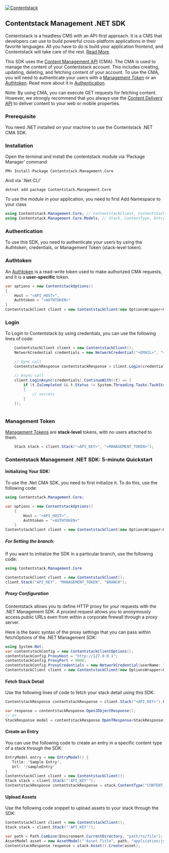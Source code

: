 [![Contentstack](https://www.contentstack.com/docs/static/images/contentstack.png)](https://www.contentstack.com/)

## Contentstack Management .NET SDK

Contentstack is a headless CMS with an API-first approach. It is a CMS that developers can use to build powerful cross-platform applications in their favorite languages. All you have to do is build your application frontend, and Contentstack will take care of the rest. [Read More](https://www.contentstack.com/).

This SDK uses the [Content Management API](https://www.contentstack.com/docs/developers/apis/content-management-api/) (CMA). The CMA is used to manage the content of your Contentstack account. This includes creating, updating, deleting, and fetching content of your account. To use the CMA, you will need to authenticate your users with a [Management Token](https://www.contentstack.com/docs/developers/create-tokens/about-management-tokens) or an [Authtoken](https://www.contentstack.com/docs/developers/apis/content-management-api/#how-to-get-authtoken). Read more about it in [Authentication](https://www.contentstack.com/docs/developers/apis/content-management-api/#authentication).

Note: By using CMA, you can execute GET requests for fetching content. However, we strongly recommend that you always use the [Content Delivery API](https://www.contentstack.com/docs/developers/apis/content-delivery-api/) to deliver content to your web or mobile properties.

### Prerequisite

You need .NET installed on your machine to use the Contentstack .NET CMA SDK.

### Installation
Open the terminal and install the contentstack module via ‘Package Manager’ command
```
PM> Install-Package Contentstack.Management.Core
```
And via ‘.Net CLI’
```
dotnet add package Contentstack.Management.Core
```
To use the module in your application, you need to first Add Namespace to your class
```c#
using Contentstack.Management.Core; // ContentstackClient, ContentstackClientOptions, ContentstackResponse 
using Contentstack.Management.Core.Models; // Stack, ContentType, Entry, Asset
```

### Authentication
To use this SDK, you need to authenticate your users by using the Authtoken, credentials, or Management Token (stack-level token).
### Authtoken
An [Authtoken](https://www.contentstack.com/docs/developers/create-tokens/types-of-tokens/#authentication-tokens-authtokens-) is a read-write token used to make authorized CMA requests, and it is a **user-specific** token.

```c#
var options = new ContentstackOptions()
{
    Host = "<API_HOST>",
    Authtoken = "<AUTHTOKEN>"
}
ContentstackClient client = new ContentstackClient(new OptionsWrapper<ContentstackClientOptions>(options));
```

### Login
To Login to Contentstack by using credentials, you can use the following lines of code:
```c#
    ContentstackClient client = new ContentstackClient();
    NetworkCredential credentials = new NetworkCredential("<EMAIL>", "<PASSWORD>");

    // Sync call
    ContentstackResponse contentstackResponse = client.Login(credentials);

    // Async call
    client.LoginAsync(credentials).ContinueWith((t) => {
        if (t.IsCompleted && t.Status != System.Threading.Tasks.TaskStatus.Faulted)
        {
            // success
        }
    });
    
```

### Management Token
[Management Tokens](https://www.contentstack.com/docs/developers/create-tokens/about-management-tokens/) are **stack-level** tokens, with no users attached to them.
```c#
    Stack stack = client.Stack("<API_KEY>", "<MANAGEMENT_TOKEN>");
```
### Contentstack Management .NET SDK: 5-minute Quickstart
#### Initializing Your SDK:
To use the .Net CMA SDK, you need to first initialize it. To do this, use the following code:
```c#
using Contentstack.Management.Core;

var options = new ContentstackOptions()
    {
        Host = "<API_HOST>",
        Authtoken = "<AUTHTOKEN>"
    }
ContentstackClient client = new ContentstackClient(new OptionsWrapper<ContentstackClientOptions>(options));
```

##### For Setting the branch:
If you want to initialize the SDK in a particular branch, use the following code:
```c#
using Contentstack.Management.Core

ContentstackClient client = new ContentstackClient();
client.Stack("API_KEY", "MANAGEMENT_TOKEN", "BRANCH");
```
##### Proxy Configuration
Contentstack allows you to define HTTP proxy for your requests with the .NET Management SDK. A proxied request allows you to anonymously access public URLs even from within a corporate firewall through a proxy server.

Here is the basic syntax of the proxy settings that you can pass within fetchOptions of the .NET Management SDK:
```c#
using System.Net;
var contentstackConfig = new ContentstackClientOptions();
contentstackConfig.ProxyHost = "http://127.0.0.1";
contentstackConfig.ProxyPort = 9000;
contentstackConfig.ProxyCredentials = new NetworkCredential(userName: "username", password: "password");
ContentstackClient client = new ContentstackClient(new OptionsWrapper<ContentstackClientOptions>(options));
```
#### Fetch Stack Detail
Use the following lines of code to fetch your stack detail using this SDK:
```c#
ContentstackResponse contentstackResponse = client.Stack("<API_KEY>").Fetch();

var response = contentstackResponse.OpenJObjectResponse();
// or
StackResponse model = contentstackResponse.OpenTResponse<StackResponse>();
```
#### Create an Entry
You can use the following code to create an entry in a specific content type of a stack through the SDK:
```c#
EntryModel entry = new EntryModel() {
   Title: 'Sample Entry',
   Url: '/sampleEntry'
}
ContentstackClient client = new ContentstackClient();
Stack stack = client.Stack("'API_KEY'");
ContentstackResponse contentstackResponse = stack.ContentType("CONTENT_TYPE_UID").Entry().Create(entry);
```
#### Upload Assets
Use the following code snippet to upload assets to your stack through the SDK:
```c#
ContentstackClient client = new ContentstackClient();
Stack stack = client.Stack("'API_KEY'");

var path = Path.Combine(Environment.CurrentDirectory, "path/to/file");
AssetModel asset = new AssetModel("'Asset Title", path, "application/json");
ContentstackResponse response = stack.Asset().Create(asset);
```
